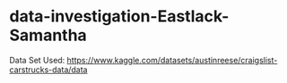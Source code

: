 # data-investigation-Eastlack-Samantha
Data Set Used: https://www.kaggle.com/datasets/austinreese/craigslist-carstrucks-data/data
